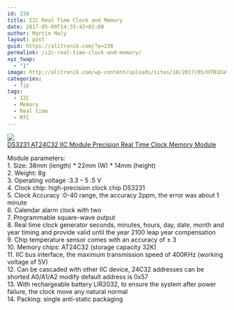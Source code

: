 ```yaml
---
id: 238
title: I2C Real Time Clock and Memory
date: 2017-05-09T14:33:42+01:00
author: Martin Maly
layout: post
guid: https://alitronik.com/?p=238
permalink: /i2c-real-time-clock-and-memory/
xyz_twap:
  - "1"
image: http://alitronik.com/wp-content/uploads/sites/18/2017/05/HTB1Da9nOVXXXXbcXFXXq6xXFXXXP.jpg
categories:
  - Tip
tags:
  - I2C
  - Memory
  - Real time
  - RTC
---
```

<a href="http://s.click.aliexpress.com/e/6QBubyr" target="_parent"><img src="//ae01.alicdn.com/kf/HTB1aOj0OFXXXXXXXVXXq6xXFXXXn/B0013-Free-shipping-1pcs-font-b-DS3231-b-font-AT24C32-IIC-Module-Precision-Real-Time-Clock.jpg_220x220.jpg" /><span style="display: block;">DS3231 AT24C32 IIC Module Precision Real Time Clock Memory Module</span></a>

<div>
  Module parameters:
</div>

<div>
  1. Size: 38mm (length) * 22mm (W) * 14mm (height)
</div>

<div>
  2. Weight: 8g
</div>

<div>
  3. Operating voltage :3.3 &#8211; 5 .5 V
</div>

<div>
  4. Clock chip: high-precision clock chip DS3231
</div>

<div>
  5. Clock Accuracy :0-40 range, the accuracy 2ppm, the error was about 1 minute
</div>

<div>
  6. Calendar alarm clock with two
</div>

<div>
  7. Programmable square-wave output
</div>

<div>
  8. Real time clock generator seconds, minutes, hours, day, date, month and year timing and provide valid until the year 2100 leap year compensation
</div>

<div>
  9. Chip temperature sensor comes with an accuracy of ± 3
</div>

<div>
  10. Memory chips: AT24C32 (storage capacity 32K)
</div>

<div>
  11. IIC bus interface, the maximum transmission speed of 400KHz (working voltage of 5V)
</div>

<div>
  12. Can be cascaded with other IIC device, 24C32 addresses can be shorted A0/A1/A2 modify default address is 0x57
</div>

<div>
  13. With rechargeable battery LIR2032, to ensure the system after power failure, the clock move any natural normal
</div>

<div>
  14. Packing: single anti-static packaging
</div>